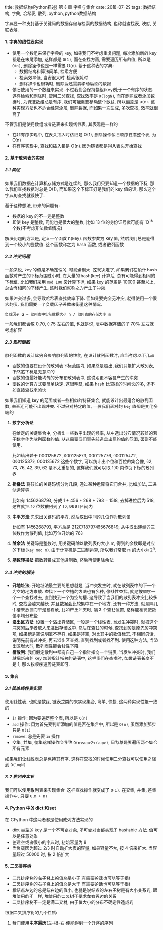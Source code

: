 title: 数据结构(Python描述) 第 8 章 字典与集合
date: 2018-07-29
tags: 数据结构, 字典, 哈希表, 散列, python, python数据结构



字典是一种支持基于关键码的数据存储与检索的数据结构, 也称就查找表, 映射, 关联表等.

#### 1. 字典的线性表实现

* 使用一个数组来保存字典的 key, 如果我们不考虑重复问题, 每次添加新的 key 都是在末尾添加, 这样都是 `O(1)`, 而在查找方面, 需要遍历所有的值, 所以是 `O(n)`, 删除操作也是一样需要 O(n). 基于这种表的字典: 
  * 数据结构和算法简单, 检索方便
  * 检索效率低, 当表很大时, 检索很耗时
  * 删除操作也很耗时, 删除后还需要移动后面的数据
* 依旧使用的一个数组来实现. 不过我们会保持数组(key)处于一个有序的状态. 这样检索和删除时, 使用二分查找, 查找效率是 `O(logN)`, 而在删除或者添加数据时, 为保证数组总是有序, 我们可能需要移动整个数组, 所以最差是 `O(n)`. 这种实现方法也不适合经常添加, 删除数据, 而如果一次生成, 多次查找, 效率就很高了

不管我们是使用数组或者链表来实现线性表, 其表现是一样的

* 在非有序实现中, 在表头插入时依旧是 O(1), 删除操作依旧顺序扫描整个表, 为 O(n)
* 在有序实现中, 查找和插入都是 O(n). 因为链表都是得从表头开始查找

#### 2. 基于散列表的实现

##### 2.1 简述

如果我们数据在计算机存储方式是连续的, 那么我们只要知道一个数据的下标, 那么我们查找数据时总是 O(1), 而如果这个下标正好是我们的 key 值的话, 那么这个字典的查找就很快了.

基于这种想法, 带来的问题有:

* 数据的 key 的不一定是整数
* 即使 key 是整数, 可能也是很大的整数, 比如 18 位的身份证号就可能有 10<sup>18</sup> 个数(不考虑非法数值情况)

解决问题的方法是, 定义一个函数 h(key), 函数参数为 key 值, 然后我们总是能得到一个较小的整数值. 这个函数称之为 hash 函数, 或者散列函数

##### 2.2 冲突问题

一般来说, key 的值是不确定性的, 可能会很大. 这就决定了, 如果我们在设计 hash 函数时产生的下标范围过小时, 在大量的 hash(key) 计算后, 总有可能得到相同的下标值. 比如我们采用 `mod 100` 来计算下标, 如果 key 的范围是 10000 甚至以上, 总会有相同的下标产生. 这时我们就称之为产生了冲突.

如果冲突过多, 会导致哈希表查找效率下降. 但如果要完全无冲突, 就得使用一个很大的表. 我们需要一个负载因子系数来衡量这种情况.

`负载因子 𝜶 = 散列表中实际数据大小 n / 散列表的存储大小 m`

一般我们都会取 0.70, 0.75 左右的值, 也就是说, 表中数据存储的了 70% 左右就考虑扩容

##### 2.3 散列函数

散列函数的设计优劣会影响散列表的性能, 在设计散列函数时, 应当考虑以下几点

* 函数的值要在设计的散列表下标范围内, 如果总是超出, 我们只能扩大散列表, 不然这下标是无意义的
* 函数的值最好能均匀的分布在散列表中, 这说明更不容易产生的冲突
* 函数的计算方式要简单快速. 这很明显, 如果 hash 比查找的时间长的多, 还不如直接查找来的快

如果我们知道 key 的范围或者一些相似的特征集合, 就能设计出最适合的散列函数, 甚至还可能不出现冲突. 不过只对特定的值, 一般我们面对的 key 值都是变化多端的

1. **数字分析法**

   在给定的关键集合中, 分析出一些数字出现的频率, 从中选出分布情况较好的若干数字作为散列函数的值. 从这需要我们事先知道会出现的值的范围, 否则不能使用. 

   比如给出若干 000125672, 000125873, 000125776, 000125472, 000125379, 000125672 这些个数字, 可以统计出个位和百位的集合像, 62, 73, 76, 42, 39, 62 是不太重复的, 这样我们就可以取 100 内作为下标的散列表

2. **折叠法**
   将较长的关键码切分为几段, 通过某种运算将它们合并, 比如加法, 二进制运算等.

   比如有 1456268793, 分成 1 + 456 + 268 + 793 = 1518, 去掉进位后为 518, 这样就把 10 位数散列到了 [0, 999] 区间内

3. **中平方法**
   先求出关键码的平方, 然后取出中间的几位作为散列值

   比如有 1456268793, 平方后是 2120718797465676849, 从中取出连续的三位数作为散列值, 比如万位开始的 768

4. **除余法**
   关键码是整数时, 用关键码除以散列表的大小 m, 得到的余数即是对应的下标`(key mod m)`. 由于计算机是二进制运算, 所以我们常取 m 的大小为 2<sup>n</sup>. 

5. **基数转换法**
   把数转换成其他进制数, 然后再使用除余法

##### 2.4 冲突的解决

* **开地址法**: 开地址法最主要的思想就是, 当冲突发生时, 就在散列表中的下一个为空的地方来放. 
  查找下一个空槽的方法也有多种, 像线性查找, 就是按顺序一个一个查找过去, 直到找到一个为空的槽. 这导致了当我们的散列表冲突比较多时, 查找会越来越长, 并且数据会比较集中在一个地方. 还有一种方法, 就是隔几个槽来放置而不是挨着放, 比如产生冲突时, 隔 3 个查找位置, 这样能稍微使数值平均分布些
* **溢出区方法**: 设置一个溢出存储区, 一般是一个线性表. 当发生冲突时, 就把这个冲突的后来者放入来溢出存储区中. 然后在查找的时候, 查找到的是原先的冲突项, 如果槽是空说明值不存在. 如果是非空, 对比其中的数值标志, 不相同的话, 说明先前有过冲突, 再去溢出区查找, 直到找到或者找不到. 使用这种方法, 当溢出区增大时, 散列表性能会线性下降
* **桶散列**:  我们假定散列中都有自己一个指针指向一个链表, 当发生冲突时, 我们就把新来的 key 加到指针指向的链表中, 这样我们在查找时, 如果链表长度不是 1, 那么按顺序遍历链表即可.

#### 3. 集合

##### 3.1 简单线性表实现

使用线性表, 也就是数组, 链表之类的来实现集合, 简单, 快捷, 这两种实现性能一致的

* `in`  操作: 因为要遍历整个表, 所以是 `O(n)`
* `add` 操作: 因为首先要判断添加的值是否在集合中, 所以是 `O(n)`, 虽然添加那步只是 `O(1)`
* `remove`: 总是先要 `in` 操作
* 交集, 并集, 差集这样操作会导致 `O(n<sup>2</sup>)`, 因为总是要遍历两个集合所有元素

如果我们让线性表总是保持其有序, 这样在查找的时候使用二分查找可以使用之降到 `O(logN)`

##### 3.2 散列表实现

我们可以使用散列表来实现集合, 这样查找操作就变成了 `O(1)`. 在交集, 并集, 差集操作中, 只要 `O(m + n)`

#### 4. Python 中的 dict 和 set

在 CPython 中这两者都是使用散列方法实现的

* dict 类型的 key 是一个不可变对象, 不可变对象都实现了 hashable 方法. 值可以是任意对象
* 创建空或者很小的字典时, 初始容量为 8
* 当负载因为超过 2/3 时自动扩大表的容量, 如果容量不大, 按 4 倍来扩大. 当容量超过 50000 时, 按 2 倍扩大

#### 5. 二叉排序树

* 二叉排序树的左子树上的值总是小于(有需要的话也可以等于根)
* 二叉排序树的右子树上的值总是大于(有需要的话也可以等于根)
* 根结点左边的总是结右边的值小, 也就是说结点的左右子树是有大小关系的, 跟堆使用的不一样, 堆使用的二叉树不要求左右再边的关系
* 二叉排序树不一定是满二叉树, 由于值大小的分布不确定性造成的

根据二叉排序树的几个性质:

1. 我们使用**中序遍历**(左-根-右)便能得到一个升序的序列













